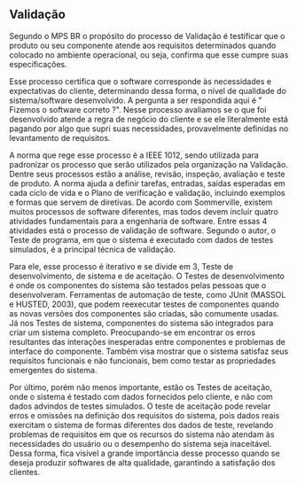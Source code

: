 ## Validação

Segundo o MPS BR o propósito do processo de Validação é testificar que o produto ou seu componente atende aos requisitos determinados quando colocado no ambiente operacional, ou seja, confirma que esse cumpre suas especificações. 

Esse processo certifica que o software corresponde às necessidades e expectativas do cliente, determinando dessa forma, o nível de qualidade do sistema/software desenvolvido. A pergunta a ser respondida aqui é " Fizemos o software correto ?". Nesse processo avaliamos se o que foi desenvolvido atende a regra de negócio do cliente e se ele literalmente está pagando por algo que supri suas necessidades, provavelmente definidas no levantamento de requisitos.

A norma que rege esse processo é a IEEE 1012, sendo utilizada para padronizar os processo que serão utilizados pela organização na Validação. Dentre seus processos estão a análise, revisão, inspeção, avaliação e teste de produto. A norma ajuda a definir tarefas, entradas, saídas esperadas em cada ciclo de vida e o Plano de verificação e validação, incluindo exemplos e formas que servem de diretivas.
De acordo com Sommerville, existem muitos processos de software diferentes, mas todos devem incluir quatro atividades fundamentais para a engenharia de software. Entre essas 4 atividades está o processo de validação de software. Segundo o autor, o Teste de programa, em que o sistema é executado com dados de testes simulados, é a principal técnica de validação. 

Para ele, esse processo é iterativo e se divide em 3, Teste de desenvolvimento, de sistema e de aceitação.
O Testes de desenvolvimento é onde os componentes do sistema são testados pelas pessoas que o desenvolveram. Ferramentas de automação de teste, como JUnit (MASSOL e HUSTED, 2003), que podem reexecutar testes de componentes quando as novas versões dos componentes são criadas, são comumente usadas.
Já nos Testes de sistema, componentes do sistema são integrados para criar um sistema completo. Preocupando-se em encontrar os erros resultantes das interações inesperadas entre componentes e problemas de interface do componente. Também visa mostrar que o sistema satisfaz seus requisitos funcionais e não funcionais, bem como testar as propriedades emergentes do sistema.

Por último, porém não menos importante, estão os Testes de aceitação, onde o sistema é testado com dados fornecidos pelo cliente, e não com dados advindos de testes simulados.
O teste de aceitação pode revelar erros e omissões na definição dos requisitos do sistema, pois dados reais exercitam o sistema de formas diferentes dos dados de teste, revelando problemas de requisitos em que os recursos do sistema não atendam às necessidades do usuário ou o desempenho do sistema seja inaceitável.
Dessa forma, fica visível a grande importância desse processo quando se deseja produzir softwares de alta qualidade, garantindo a satisfação dos clientes.
